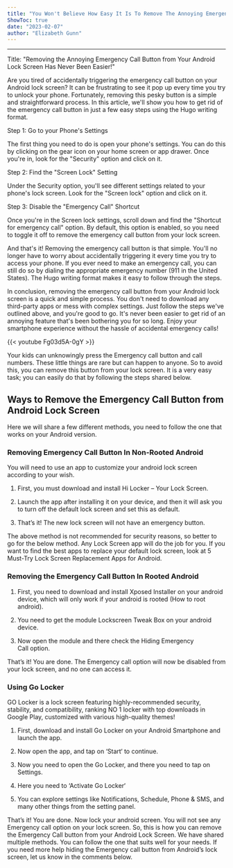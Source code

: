 ```yaml
---
title: "You Won't Believe How Easy It Is To Remove The Annoying Emergency Call Button From Your Android Lock Screen!"
ShowToc: true 
date: "2023-02-07"
author: "Elizabeth Gunn"
---
```

*****
Title: "Removing the Annoying Emergency Call Button from Your Android Lock Screen Has Never Been Easier!"

Are you tired of accidentally triggering the emergency call button on your Android lock screen? It can be frustrating to see it pop up every time you try to unlock your phone. Fortunately, removing this pesky button is a simple and straightforward process. In this article, we'll show you how to get rid of the emergency call button in just a few easy steps using the Hugo writing format.

Step 1: Go to your Phone's Settings

The first thing you need to do is open your phone's settings. You can do this by clicking on the gear icon on your home screen or app drawer. Once you're in, look for the "Security" option and click on it.

Step 2: Find the "Screen Lock" Setting

Under the Security option, you'll see different settings related to your phone's lock screen. Look for the "Screen lock" option and click on it.

Step 3: Disable the "Emergency Call" Shortcut

Once you're in the Screen lock settings, scroll down and find the "Shortcut for emergency call" option. By default, this option is enabled, so you need to toggle it off to remove the emergency call button from your lock screen.

And that's it! Removing the emergency call button is that simple. You'll no longer have to worry about accidentally triggering it every time you try to access your phone. If you ever need to make an emergency call, you can still do so by dialing the appropriate emergency number (911 in the United States). The Hugo writing format makes it easy to follow through the steps.

In conclusion, removing the emergency call button from your Android lock screen is a quick and simple process. You don't need to download any third-party apps or mess with complex settings. Just follow the steps we've outlined above, and you're good to go. It's never been easier to get rid of an annoying feature that's been bothering you for so long. Enjoy your smartphone experience without the hassle of accidental emergency calls!

{{< youtube Fg03d5A-0gY >}} 



Your kids can unknowingly press the Emergency call button and call numbers. These little things are rare but can happen to anyone. So to avoid this, you can remove this button from your lock screen. It is a very easy task; you can easily do that by following the steps shared below.

 
## Ways to Remove the Emergency Call Button from Android Lock Screen


Here we will share a few different methods, you need to follow the one that works on your Android version.

 
### Removing Emergency Call Button In Non-Rooted Android


You will need to use an app to customize your android lock screen according to your wish.
1. First, you must download and install Hi Locker – Your Lock Screen.

2. Launch the app after installing it on your device, and then it will ask you to turn off the default lock screen and set this as default.

3. That’s it! The new lock screen will not have an emergency button.

The above method is not recommended for security reasons, so better to go for the below method.
Any Lock Screen app will do the job for you. If you want to find the best apps to replace your default lock screen, look at 5 Must-Try Lock Screen Replacement Apps for Android.

 
### Removing the Emergency Call Button In Rooted Android


1. First, you need to download and install Xposed Installer on your android device, which will only work if your android is rooted (How to root android).

2. You need to get the module Lockscreen Tweak Box on your android device.
3. Now open the module and there check the Hiding Emergency Call option.

That’s it! You are done. The Emergency call option will now be disabled from your lock screen, and no one can access it.

 
### Using Go Locker


GO Locker is a lock screen featuring highly-recommended security, stability, and compatibility, ranking NO 1 locker with top downloads in Google Play, customized with various high-quality themes!
1. First, download and install Go Locker on your Android Smartphone and launch the app.
2. Now open the app, and tap on ‘Start‘ to continue.

3. Now you need to open the Go Locker, and there you need to tap on Settings.

4. Here you need to ‘Activate Go Locker‘

5. You can explore settings like Notifications, Schedule, Phone & SMS, and many other things from the setting panel.

That’s it! You are done. Now lock your android screen. You will not see any Emergency call option on your lock screen.
So, this is how you can remove the Emergency Call button from your Android Lock Screen. We have shared multiple methods. You can follow the one that suits well for your needs. If you need more help hiding the Emergency call button from Android’s lock screen, let us know in the comments below.





